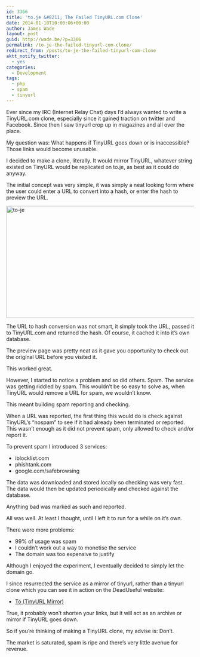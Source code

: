 ```yaml
---
id: 3366
title: 'to.je &#8211; The Failed TinyURL.com Clone'
date: 2014-01-10T10:00:06+00:00
author: James Wade
layout: post
guid: http://wade.be/?p=3366
permalink: /to-je-the-failed-tinyurl-com-clone/
redirect_from: /posts/to-je-the-failed-tinyurl-com-clone
aktt_notify_twitter:
  - yes
categories:
  - Development
tags:
  - php
  - spam
  - tinyurl
---
```

<p class="lead">
  Ever since my IRC (Internet Relay Chat) days I&#8217;d always wanted to write a TinyURL.com clone, especially since it gained traction on twitter and Facebook. Since then I saw tinyurl crop up in magazines and all over the place.
</p>

My question was: What happens if TinyURL goes down or is inaccessible? Those links would become unusable.

I decided to make a clone, literally. It would mirror TinyURL, whatever string existed on TinyURL would be replicated on to.je, as best as it could do anyway.

<!--more-->

The initial concept was very simple, it was simply a neat looking form where the user could enter a URL to convert into a hash, or enter the hash to preview the URL.

[<img class="alignnone size-large wp-image-3397" alt="to-je" src="http://wade.be/upload/to-je-1024x481.png" width="640" height="300" srcset="http://wade.be/upload/to-je-1024x481.png 1024w, http://wade.be/upload/to-je.png 1366w" sizes="(max-width: 640px) 100vw, 640px" />](http://wade.be/upload/to-je.png) 

The URL to hash conversion was not smart, it simply took the URL, passed it to TinyURL.com and returned the hash. Of course, it cached it into it&#8217;s own database.

The preview page was pretty neat as it gave you opportunity to check out the original URL before you visited it.

This worked great.

However, I started to notice a problem and so did others. Spam. The service was getting riddled by spam. This wouldn&#8217;t be so easy to solve as, when TinyURL would remove a URL for spam, we wouldn&#8217;t know.

This meant building spam reporting and checking.

When a URL was reported, the first thing this would do is check against TinyURL&#8217;s &#8220;nospam&#8221; to see if it had already been terminated or reported. This wasn&#8217;t enough as it did not prevent spam, only allowed to check and/or report it.

To prevent spam I introduced 3 services:

  * iblocklist.com
  * phishtank.com
  * google.com/safebrowsing

The data was downloaded and stored locally so checking was very fast. The data would then be updated periodically and checked against the database.

Anything bad was marked as such and reported.

All was well. At least I thought, until I left it to run for a while on it&#8217;s own.

There were more problems:

  * 99% of usage was spam
  * I couldn&#8217;t work out a way to monetise the service
  * The domain was too expensive to justify

Although I enjoyed the experiment, I eventually decided to simply let the domain go.

I since resurrected the service as a mirror of tinyurl, rather than a tinyurl clone which you can see it in action on the DeadUseful website:

  * [To (TinyURL Mirror)](http://deaduseful.com/to/)

True, it probably won&#8217;t shorten your links, but it will act as an archive or mirror if TinyURL goes down.

So if you&#8217;re thinking of making a TinyURL clone, my advise is: Don&#8217;t.

The market is saturated, spam is ripe and there&#8217;s very little avenue for revenue.